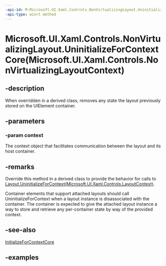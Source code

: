 ```yaml
---
-api-id: M:Microsoft.UI.Xaml.Controls.NonVirtualizingLayout.UninitializeForContextCore(Microsoft.UI.Xaml.Controls.NonVirtualizingLayoutContext)
-api-type: winrt method
---
```


# Microsoft.UI.Xaml.Controls.NonVirtualizingLayout.UninitializeForContextCore(Microsoft.UI.Xaml.Controls.NonVirtualizingLayoutContext)

<!--
protected virtual void UninitializeForContextCore (Microsoft.UI.Xaml.Controls.NonVirtualizingLayoutContext context);
-->

## -description

When overridden in a derived class, removes any state the layout previously stored on the UIElement container.  

## -parameters

### -param context

The context object that facilitates communication between the layout and its host container.

## -remarks

Override this method in a derived class to provide the behavior for calls to [Layout.UninitializeForContext(Microsoft.UI.Xaml.Controls.LayoutContext)](layout_uninitializeforcontext_1894452283.md).

Container elements that support attached layouts should call UninitializeForContext when a layout instance is disassociated with the container. The container is expected to give the attached layout instance a way to store and retrieve any per-container state by way of the provided context.

## -see-also

[InitializeForContextCore](nonvirtualizinglayout_initializeforcontextcore_198433946.md)

## -examples


